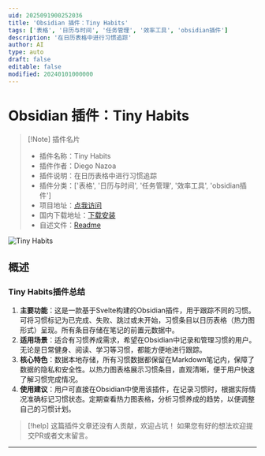 ```yaml
---
uid: 2025091900252036
title: 'Obsidian 插件：Tiny Habits'
tags: ['表格', '日历与时间', '任务管理', '效率工具', 'obsidian插件']
description: '在日历表格中进行习惯追踪'
author: AI
type: auto
draft: false
editable: false
modified: 20240101000000
---
```


# Obsidian 插件：Tiny Habits

> [!Note] 插件名片
> - 插件名称：Tiny Habits
> - 插件作者：Diego Nazoa
> - 插件说明：在日历表格中进行习惯追踪
> - 插件分类：['表格', '日历与时间', '任务管理', '效率工具', 'obsidian插件']
> - 项目地址：[点我访问](https://github.com/nazoadiego/tiny-habits)
> - 国内下载地址：[下载安装](https://pkmer.cn/products/plugin/pluginMarket/?tiny-habits)
> - 自述文件：[Readme](https://ghproxy.net/https://raw.githubusercontent.com/nazoadiego/tiny-habits/master/README.md)

![Tiny Habits](https://cdn.pkmer.cn/covers/tiny-habits_html_0.png!pkmer)

## 概述

### Tiny Habits插件总结
1. **主要功能**：这是一款基于Svelte构建的Obsidian插件，用于跟踪不同的习惯。可将习惯标记为已完成、失败、跳过或未开始，习惯条目以日历表格（热力图形式）呈现。所有条目存储在笔记的前置元数据中。
2. **适用场景**：适合有习惯养成需求，希望在Obsidian中记录和管理习惯的用户。无论是日常健身、阅读、学习等习惯，都能方便地进行跟踪。
3. **核心特色**：数据本地存储，所有习惯数据都保留在Markdown笔记内，保障了数据的隐私和安全性。以热力图表格展示习惯条目，直观清晰，便于用户快速了解习惯完成情况。
4. **使用建议**：用户可直接在Obsidian中使用该插件，在记录习惯时，根据实际情况准确标记习惯状态。定期查看热力图表格，分析习惯养成的趋势，以便调整自己的习惯计划。


> [!help] 
> 这篇插件文章还没有人贡献，欢迎占坑！
> 如果您有好的想法欢迎提交PR或者文末留言。
> 

---


